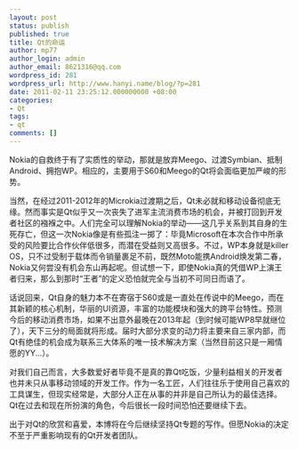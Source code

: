 ```yaml
---
layout: post
status: publish
published: true
title: Qt的命运
author: mp77
author_login: admin
author_email: 8621316@qq.com
wordpress_id: 281
wordpress_url: http://www.hanyi.name/blog/?p=281
date: 2011-02-11 23:25:12.000000000 +08:00
categories:
- Qt
tags:
- qt
comments: []
---
```

Nokia的自救终于有了实质性的举动，那就是放弃Meego、过渡Symbian、抵制Android、拥抱WP。相应的，主要用于S60和Meego的Qt将会面临更加严峻的形势。

当然，在经过2011-2012年的Microkia过渡期之后，Qt未必就和移动设备彻底无缘。然而事实是Qt似乎又一次丧失了进军主流消费市场的机会，并被打回到开发者社区的襁褓之中。人们完全可以理解Nokia的举动——这几乎关系到其自身的生死存亡，但这一次Nokia像是有些孤注一掷了：毕竟Microsoft在本次合作中所承受的风险要比合作伙伴低很多，而潜在受益则又高很多。不过，WP本身就是killer OS，只不过受制于载体而令销量裹足不前，既然Moto能携Android焕发第二春，Nokia又何尝没有机会东山再起呢。但试想一下，即使Nokia真的凭借WP上演王者归来，那么到那时“王者”的定义恐怕就完全与当初不可同日而语了。

话说回来，Qt自身的魅力本不在寄宿于S60或是一直处在传说中的Meego，而在其新颖的核心机制，华丽的UI资源，丰富的功能模块和强大的跨平台特性。预测今后的移动消费市场，如果不出意外最晚在2013年起（到时候可能WP8早就继位了），天下三分的局面就将形成。届时大部分求变的动力将主要来自三家内部，而Qt有绝佳的机会成为联系三大体系的唯一技术解决方案（当然目前这只是一厢情愿的YY...）。

对我们自己而言，大多数爱好者毕竟不是真的靠Qt吃饭，少量利益相关的开发者也并未只从事移动领域的开发工作。作为一名工匠，人们往往乐于使用自己喜欢的工具谋生，但现实经常是，大部分人正在从事的并非是自己所认为的最佳选择。Qt在过去和现在所扮演的角色，今后很长一段时间恐怕还要继续下去。

出于对Qt的欣赏和喜爱，本博将在今后继续坚持Qt专题的写作。但愿Nokia的决定不至于严重影响现有的Qt开发者团队。
